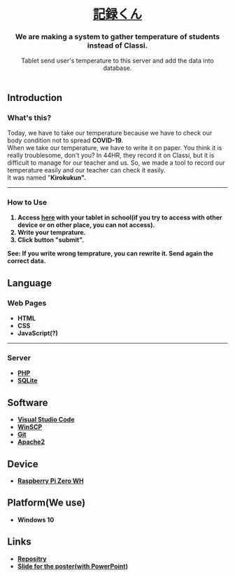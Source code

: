 <h1 align="center"> <a href="http://192.168.10.19/Kirokukun" target="_blank">記録くん</a></h1>

<h3 align="center"> We are making a system to gather temperature of students instead of Classi. </h3>
<div align="center"> Tablet send user's temperature to this server and add the data into database. </div>
<br>

## Introduction
### What's this?
Today, we have to take our temperature because we have to check our body condition not to spread <strong>COVID-19</strong>. <br>
When we take our temperature, we have to write it on paper. You think it is really troublesome, don't you?
In 44HR, they record it on Classi, but it is difficult to manage for our teacher and us.
So, we made a tool to record our temperature easily and our teacher can check it easily.<br>
It was named "<strong>Kirokukun<strong>".

___

### How to Use
1. Access [here](http://192.168.10.19/Kirokukun) with your tablet in school(if you try to access with other device or on other place, you can not access).
2. Write your temprature.
3. Click button "submit". 
<p>See: If you write wrong temprature, you can rewrite it. Send again the correct data.</p>

## Language
### Web Pages
* HTML
* CSS
* JavaScript(?)
  
___
  
### Server
* [PHP](https://www.php.net/)
* [SQLite](https://sqlite.org/index.html)

## Software
* [Visual Studio Code](https://code.visualstudio.com/)
* [WinSCP](https://winscp.net/eng/docs/lang:jp)
* [Git](https://git-scm.com/)
* [Apache2](https://httpd.apache.org/)

## Device
* [Raspberry Pi Zero WH](https://www.raspberrypi.com/)

## Platform(We use)
* Windows 10

## Links
* [Repositry](https://github.com/RinngoGroup/Kirokukun)
* [Slide for the poster(with PowerPoint)](https://mttokushimaecedjp-my.sharepoint.com/:f:/g/personal/2100021053_gs_tokushima-ec_ed_jp/ElQw8iwaRgtBqZjTXLC6_QYBebYJaXUlsVgeAA4fWwihbg?e=oxt4r1)
